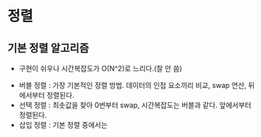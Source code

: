 # 정렬
## 기본 정렬 알고리즘
 - 구현이 쉬우나 시간복잡도가 O(N^2)로 느리다.(잘 안 씀)
 + 버블 정렬 : 가장 기본적인 정렬 방법. 데이터의 인접 요소끼리 비교, swap 연산, 뒤에서부터 정렬된다.
 + 선택 정렬 : 최솟값을 찾아 0번부터 swap, 시간복잡도는 버블과 같다. 앞에서부터 정렬된다.
 + 삽입 정렬 : 기본 정렬 중에서는 